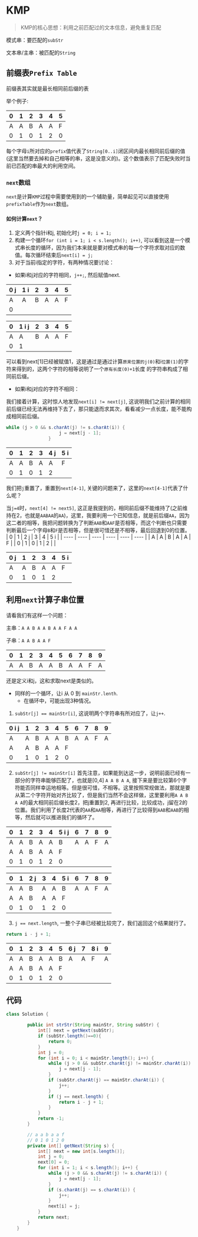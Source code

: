 # KMP

> KMP的核心思想：利用之前匹配过的文本信息，避免重复匹配

模式串：要匹配的`subStr`

文本串/主串：被匹配的`String`

## 前缀表`Prefix Table`

前缀表其实就是最长相同前后缀的表

举个例子:

| 0    | 1    | 2    | 3    | 4    | 5    |
| ---- | ---- | ---- | ---- | ---- | ---- |
| A    | A    | B    | A    | A    | F    |
| 0    | 1    | 0    | 1    | 2    | 0    |

每个字母`i`所对应的`prefix`值代表了`String[0..i]`闭区间内最长相同前后缀的值(这里当然要去掉和自己相等的串，这是没意义的)。这个数值表示了匹配失败时当前已匹配的串最大的利用空间。

### `next`数组

`next`是计算`KMP`过程中需要使用到的一个辅助量，简单起见可以直接使用`prefixTable`作为`next`数组。

#### 如何计算`next`？

1. 定义两个指针i和j, 初始化时`j = 0; i = 1;`
2. 构建一个循环`for (int i = 1; i < s.length(); i++)`, 可以看到这是一个模式串长度的循环，因为我们本来就是要对模式串的每一个字符求取对应的数值。每次循环结束后`next[i] = j;`
3. 对于当前i指定的字符，有两种情况要讨论：
- 如果i和j对应的字符相同，`j++;`, 然后赋值next.

| 0 j  | 1 i  | 2    | 3    | 4    | 5    |
| ---- | ---- | ---- | ---- | ---- | ---- |
| A    | A    | B    | A    | A    | F    |
| 0    |      |      |      |      |      |



| 0    | 1 i j | 2    | 3    | 4    | 5    |
| ---- | ----- | ---- | ---- | ---- | ---- |
| A    | A     | B    | A    | A    | F    |
| 0    | 1     |      |      |      |      |

可以看到next[1]已经被赋值1，这是通过是通过计算`原来位置的j(0)`和i`位置(1)`的字符来得到的，这两个字符的相等说明了一个`原有长度(0)+1`长度 的字符串构成了相同前后缀。

- 如果i和j对应的字符不相同：

我们接着计算，这时惊人地发现`next[i] != next[j]`, 这说明我们之前计算的相同前后缀已经无法再维持下去了，那只能退而求其次，看看减少一点长度，能不能构成相同前后缀。

```java
while (j > 0 && s.charAt(j) != s.charAt(i)) {
                    j = next[j - 1];
                }
```

| 0    | 1    | 2    | 3    | 4 j  | 5 i  |
| ---- | ---- | ---- | ---- | ---- | ---- |
| A    | A    | B    | A    | A    | F    |
| 0    | 1    | 0    | 1    | 2    |      |

我们把`j`重置了，重置到`next[4-1]`, 关键的问题来了，这里的`next[4-1]`代表了什么呢？

当`j=4`时，`next[4] != next5]`, 这正是我提到的，相同前后缀不能维持了(之前维持在2，也就是`AABAA`的`AA`)，这里，我要利用一个已知信息，就是前后缀`AA`，因为这二者的相等，我把问题转换为了判断`AAB`和`AAF`是否相等，而这个判断也只需要判断最后一个字母`B`和`F`是否相等，但是很可惜还是不相等，最后回退到0的位置。
| 0    | 1    | 2 j  | 3    | 4    | 5 i  |
| ---- | ---- | ---- | ---- | ---- | ---- |
| A    | A    | B    | A    | A    | F    |
| 0    | 1    | 0    | 1    | 2    |      |



| 0 j  | 1    | 2    | 3    | 4    | 5 i  |
| ---- | ---- | ---- | ---- | ---- | ---- |
| A    | A    | B    | A    | A    | F    |
| 0    | 1    | 0    | 1    | 2    |      |

## 利用`next`计算子串位置

请看我们有这样一个问题：

主串：`A A B A A B A A F A A`

子串：`A A B A A F`



| 0    | 1    | 2    | 3    | 4    | 5    | 6    | 7    | 8    | 9    |
| ---- | ---- | ---- | ---- | ---- | ---- | ---- | ---- | ---- | ---- |
| A    | A    | B    | A    | A    | B    | A    | A    | F    | A    |

还是定义i和j，这和求取next是类似的。

- 同样的一个循环，让i 从 0 到 `mainStr.lenth`.
  - 在循环中，可能出现3种情况。

1. `subStr[j] == mainStr[i]`, 这说明两个字符串有所对应了，让`j++`. 

| 0 i j | 1    | 2    | 3    | 4    | 5    | 6    | 7    | 8    | 9    |
| ----- | ---- | ---- | ---- | ---- | ---- | ---- | ---- | ---- | ---- |
| A     | A    | B    | A    | A    | B    | A    | A    | F    | A    |
| A     | A    | B    | A    | A    | F    |      |      |      |      |
| 0     | 1    | 0    | 1    | 2    | 0    |      |      |      |      |

2. `subStr[j] != mainStr[i]` 首先注意，如果能到达这一步，说明前面已经有一部分的字符串能够匹配了，也就是[0,4] `A A B A A`, 接下来是要比较第6个字符能否同样幸运地相等。但是很可惜，不相等。这里按照常规做法，那就是要从第二个字符开始对齐比较了，但是我们当然不会这样做，这里要利用`A A B A A`的最大相同前后缀长度2，把j重置到2, 再进行比较，比较成功，j留在2的位置。我们利用了长度2代表的`AA`和`AA`相等，再进行了比较得到`AAB`和`AAB`的相等，然后就可以推进我们的循环了。

| 0    | 1    | 2    | 3    | 4    | 5 i j | 6    | 7    | 8    | 9    |
| ---- | ---- | ---- | ---- | ---- | ----- | ---- | ---- | ---- | ---- |
| A    | A    | B    | A    | A    | B     | A    | A    | F    | A    |
| A    | A    | B    | A    | A    | F     |      |      |      |      |
| 0    | 1    | 0    | 1    | 2    | 0     |      |      |      |      |

| 0    | 1    | 2 j  | 3    | 4    | 5 i  | 6    | 7    | 8    | 9    |
| ---- | ---- | ---- | ---- | ---- | ---- | ---- | ---- | ---- | ---- |
| A    | A    | B    | A    | A    | B    | A    | A    | F    | A    |
| A    | A    | B    | A    | A    | F    |      |      |      |      |
| 0    | 1    | 0    | 1    | 2    | 0    |      |      |      |      |
3. `j == next.length`, 一整个子串已经被比较完了，我们返回这个结果就行了。

```java
return i - j + 1;
```

| 0    | 1    | 2    | 3    | 4    | 5    | 6 j  | 7    | 8 i  | 9    |
| ---- | ---- | ---- | ---- | ---- | ---- | ---- | ---- | ---- | ---- |
| A    | A    | B    | A    | A    | B    | A    | A    | F    | A    |
| A    | A    | B    | A    | A    | F    |      |      |      |      |
| 0    | 1    | 0    | 1    | 2    | 0    |      |      |      |      |

## 代码

```java
class Solution {

        public int strStr(String mainStr, String subStr) {
            int[] next = getNext(subStr);
            if (subStr.length()==0){
                return 0;
            }
            int j = 0;
            for (int i = 0; i < mainStr.length(); i++) {
                while (j > 0 && subStr.charAt(j) != mainStr.charAt(i)) {
                    j = next[j - 1];
                }
                if (subStr.charAt(j) == mainStr.charAt(i)) {
                    j++;
                }
                if (j == next.length) {
                    return i - j + 1;
                }
            }
            return -1;
        }

        // a a b a a f
        // 0 1 0 1 2 0
        private int[] getNext(String s) {
            int[] next = new int[s.length()];
            int j = 0;
            next[0] = 0;
            for (int i = 1; i < s.length(); i++) {
                while (j > 0 && s.charAt(j) != s.charAt(i)) {
                    j = next[j - 1];
                }
                if (s.charAt(j) == s.charAt(i)) {
                    j++;
                }
                next[i] = j;
            }
            return next;
        }
    }
```

